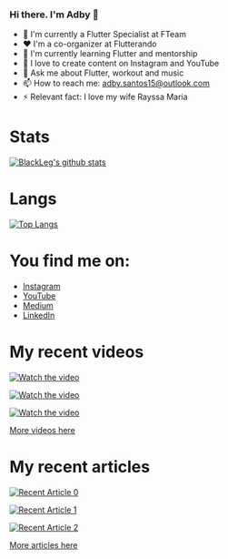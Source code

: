 ### Hi there. I'm Adby 👋

- 🔭 I'm currently a Flutter Specialist at FTeam
- ❤ I'm a co-organizer at Flutterando
- 🌱 I'm currently learning Flutter and mentorship
- 📶 I love to create content on Instagram and YouTube
- 💬 Ask me about Flutter, workout and music
- 📫 How to reach me: adby.santos15@outlook.com
- ⚡ Relevant fact: I love my wife Rayssa Maria

# Stats

[![BlackLeg's github stats](https://github-readme-stats.vercel.app/api?username=BlackLeg15&count_private=true&show_icons=true&theme=radical&hide_rank=false)](https://github.com/anuraghazra/github-readme-stats)

# Langs

[![Top Langs](https://github-readme-stats.vercel.app/api/top-langs/?username=BlackLeg15)](https://github.com/anuraghazra/github-readme-stats)

# You find me on:
- <a target="_blank" href="https://instagram.com/oadbysantos">Instagram</a>
- <a target="_blank" href="https://youtube.com/@oadbysantos">YouTube</a>
- <a target="_blank" href="https://medium.com/@adbysantos">Medium</a>
- <a target="_blank" href="https://www.linkedin.com/in/adby-santos-a31a70158">LinkedIn</a>

# My recent videos
  
[![Watch the video](https://img.youtube.com/vi/q4tTQmORooM/mqdefault.jpg)](https://youtu.be/q4tTQmORooM)

[![Watch the video](https://img.youtube.com/vi/GRYvtI-C1bo/mqdefault.jpg)](https://youtu.be/GRYvtI-C1bo)
  
[![Watch the video](https://img.youtube.com/vi/PhfW0v-Nj20/mqdefault.jpg)](https://youtu.be/PhfW0v-Nj20)

<a target="_blank" href="https://youtube.com/@oadbysantos">More videos here</a>

# My recent articles

<a target="_blank" href="https://github-readme-medium-recent-article.vercel.app/medium/@adbysantos/0"><img src="https://github-readme-medium-recent-article.vercel.app/medium/@adbysantos/0" alt="Recent Article 0">
  
<a target="_blank" href="https://github-readme-medium-recent-article.vercel.app/medium/@adbysantos/1"><img src="https://github-readme-medium-recent-article.vercel.app/medium/@adbysantos/1" alt="Recent Article 1">
  
<a target="_blank" href="https://github-readme-medium-recent-article.vercel.app/medium/@adbysantos/2"><img src="https://github-readme-medium-recent-article.vercel.app/medium/@adbysantos/2" alt="Recent Article 2">
  
<a target="_blank" href="https://medium.com/@adbysantos">More articles here</a>
